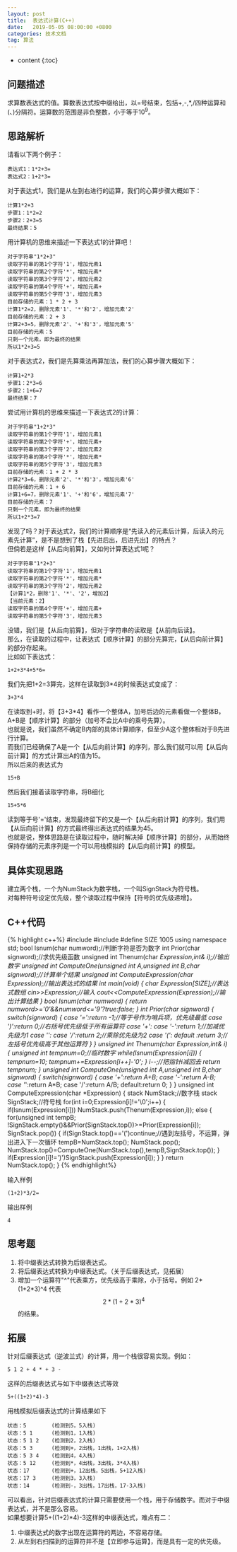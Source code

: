 ```yaml
---
layout: post
title:  表达式计算(C++)
date:   2019-05-05 08:00:00 +0800
categories: 技术文档
tag: 算法
---
```

<head>
    <script src="https://cdn.mathjax.org/mathjax/latest/MathJax.js?config=TeX-AMS-MML_HTMLorMML" type="text/javascript"></script>
    <script type="text/x-mathjax-config">
        MathJax.Hub.Config({
            tex2jax: {
            skipTags: ['script', 'noscript', 'style', 'textarea', 'pre'],
            inlineMath: [['$','$']]
            }
        });
    </script>
</head>


* content
{:toc}


问题描述
-------------------------------------
求算数表达式的值。算数表达式按中缀给出，以=号结束，包括+,-,\*,/四种运算和(、)分隔符。运算数的范围是非负整数，小于等于$10^9$。

思路解析
-------------------------------------

请看以下两个例子：

    表达式1：1*2+3=
    表达式2：1+2*3=

对于表达式1，我们是从左到右进行的运算，我们的心算步骤大概如下：

    计算1*2+3
    步骤1：1*2=2
    步骤2：2+3=5
    最终结果：5

用计算机的思维来描述一下表达式1的计算吧！

    对于字符串"1*2+3"
    读取字符串的第1个字符'1'，增加元素1
    读取字符串的第2个字符'*'，增加元素*
    读取字符串的第3个字符'2'，增加元素2
    读取字符串的第4个字符'+'，增加元素+
    读取字符串的第5个字符'3'，增加元素3
    目前存储的元素：1 * 2 + 3
    计算1*2=2，删除元素'1'、'*'和'2'，增加元素'2'
    目前存储的元素：2 + 3
    计算2+3=5，删除元素'2'、'+'和'3'，增加元素'5'
    目前存储的元素：5
    只剩一个元素，即为最终的结果
    所以1*2+3=5

对于表达式2，我们是先算乘法再算加法，我们的心算步骤大概如下：

    计算1+2*3
    步骤1：2*3=6
    步骤2：1+6=7
    最终结果：7

尝试用计算机的思维来描述一下表达式2的计算：

    对于字符串"1+2*3"
    读取字符串的第1个字符'1'，增加元素1
    读取字符串的第2个字符'+'，增加元素+
    读取字符串的第3个字符'2'，增加元素2
    读取字符串的第4个字符'*'，增加元素*
    读取字符串的第5个字符'3'，增加元素3
    目前存储的元素：1 + 2 * 3
    计算2*3=6，删除元素'2'、'*'和'3'，增加元素'6'
    目前存储的元素：1 + 6
    计算1+6=7，删除元素'1'、'+'和'6'，增加元素'7'
    目前存储的元素：7
    只剩一个元素，即为最终的结果
    所以1+2*3=7

发现了吗？对于表达式2，我们的计算顺序是“先读入的元素后计算，后读入的元素先计算”，是不是想到了栈【先进后出，后进先出】的特点？  
但倘若是这样【从后向前算】，又如何计算表达式1呢？

    对于字符串"1*2+3"
    读取字符串的第1个字符'1'，增加元素1
    读取字符串的第2个字符'*'，增加元素*
    读取字符串的第3个字符'2'，增加元素2
    【计算1*2，删除'1'、'*'、'2'，增加2】
    【当前元素：2】
    读取字符串的第4个字符'+'，增加元素+
    读取字符串的第5个字符'3'，增加元素3
    
没错，我们是【从后向前算】，但对于字符串的读取是【从前向后读】。  
那么，在读取的过程中，让表达式【顺序计算】的部分先算完，【从后向前计算】的部分存起来。  
比如如下表达式：  

    1+2+3*4+5*6=

我们先把1+2=3算完，这样在读取到3\*4的时候表达式变成了：

    3+3*4

在读取到+时，将【3+3\*4】看作一个整体A，加号后边的元素看做一个整体B，A+B是【顺序计算】的部分（加号不会比A中的乘号先算）。  
也就是说，我们虽然不确定B内部的具体计算顺序，但至少A这个整体相对于B先进行计算。  
而我们已经确保了A是一个【从后向前计算】的序列，那么我们就可以用【从后向前计算】的方式计算出A的值为15。  
所以后来的表达式为

    15+B
    
然后我们接着读取字符串，将B细化

    15+5*6
    
读到等于号'='结束，发现最终留下的又是一个【从后向前计算】的序列，我们用【从后向前计算】的方式最终得出表达式的结果为45。  
也就是说，整体思路是在读取过程中，随时解决掉【顺序计算】的部分，从而始终保持存储的元素序列是一个可以用栈模拟的【从后向前计算】的模型。  

具体实现思路
-------------------------------------

建立两个栈，一个为NumStack为数字栈，一个叫SignStack为符号栈。  
对每种符号设定优先级，整个读取过程中保持【符号的优先级递增】。  

C++代码
-------------------------------------

{% highlight c++%}
#include<iostream>
#include<stack>
#define SIZE 1005
using namespace std;
bool Isnum(char numword);//判断字符是否为数字
int Prior(char signword);//求优先级函数
unsigned int Thenum(char *Expression,int& i);//输出数字
unsigned int ComputeOne(unsigned int A,unsigned int B,char signword);//计算单个结果
unsigned int ComputeExpression(char *Expression);//输出表达式的结果
int main(void)
{
    char Expression[SIZE];//表达式数组
    cin>>Expression;//输入
    cout<<ComputeExpression(Expression);//输出计算结果
}
bool Isnum(char numword)
{
    return numword>='0'&&numword<='9'?true:false;
}
int Prior(char signword)
{
    switch(signword)
    {
    case '=':return -1;//等于号作为哨兵项，优先级最低
    case ')':return 0;//右括号优先级低于所有运算符
    case '+':
    case '-':return 1;//加减优先级为1
    case '*':
    case '/':return 2;//乘除优先级为2
    case '(':
    default :return 3;//左括号优先级高于其他运算符
    }
}
unsigned int Thenum(char *Expression,int& i)
{
    unsigned int tempnum=0;//临时数字
    while(Isnum(Expression[i]))
    {
        tempnum*=10;
        tempnum+=Expression[i++]-'0';
    }
    i--;//把指针i减回去
    return tempnum;
}
unsigned int ComputeOne(unsigned int A,unsigned int B,char signword)
{
    switch(signword)
    {
        case '+':return A+B;
        case '-':return A-B;
        case '*':return A*B;
        case '/':return A/B;
        default:return 0;
    }
}
unsigned int ComputeExpression(char *Expression)
{
    stack<unsigned int> NumStack;//数字栈
    stack<char> SignStack;//符号栈
    for(int i=0;Expression[i]!='\0';i++)
    {
        if(Isnum(Expression[i])) NumStack.push(Thenum(Expression,i));
        else
        {
            for(unsigned int tempB;\
                !SignStack.empty()&&Prior(SignStack.top())>=Prior(Expression[i]);\
                SignStack.pop())
            {
                if(SignStack.top()=='(')continue;//遇到左括号，不运算，弹出进入下一次循环
                tempB=NumStack.top();
                NumStack.pop();
                NumStack.top()=ComputeOne(NumStack.top(),tempB,SignStack.top());
            }
            if(Expression[i]!=')')SignStack.push(Expression[i]);
        }
    }
    return NumStack.top();
}
{% endhighlight%}

输入样例

    (1+2)*3/2=

输出样例

    4

思考题
-------------------------------------
1. 将中缀表达式转换为后缀表达式。
2. 将后缀表达式转换为中缀表达式。（关于后缀表达式，见拓展）
3. 增加一个运算符"^"代表乘方，优先级高于乘除，小于括号。例如 2\*(1+2\*3)^4 代表 $$ 2*{(1+2*3)}^4 $$ 的结果。

拓展
-------------------------------------
针对后缀表达式（逆波兰式）的计算，用一个栈很容易实现。例如：

    5 1 2 + 4 * + 3 -

这样的后缀表达式与如下中缀表达式等效

    5+((1+2)*4)-3

用栈模拟后缀表达式的计算结果如下

    状态：5        (检测到5，5入栈)   
    状态：5 1      (检测到1，1入栈)  
    状态：5 1 2    (检测到2，2入栈)  
    状态：5 3      (检测到+，2出栈，1出栈，1+2入栈)  
    状态：5 3 4    (检测到4，4入栈)  
    状态：5 12     (检测到*，4出栈，3出栈，3*4入栈)  
    状态：17       (检测到+，12出栈，5出栈，5+12入栈)  
    状态：17 3     (检测到3，3入栈)  
    状态：14       (检测到-，3出栈，17出栈，17-3入栈)  

可以看出，针对后缀表达式的计算只需要使用一个栈，用于存储数字。而对于中缀表达式，并不是那么容易。  
如果想要计算5+((1+2)\*4)-3这样的中缀表达式，难点有二：  
1. 中缀表达式的数字出现在运算符的两边，不容易存储。  
2. 从左到右扫描到的运算符并不是【立即参与运算】，而是具有一定的优先级。  
